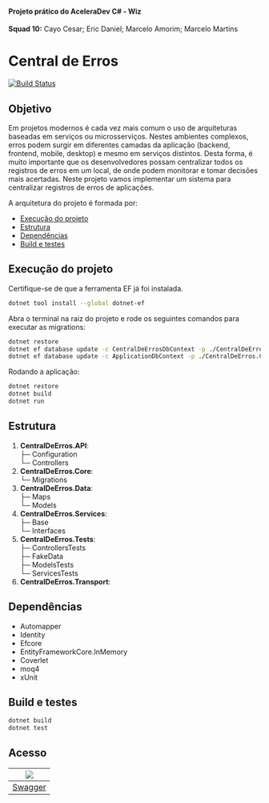 #### Projeto prático do AceleraDev C# - Wiz

**Squad 10:**
Cayo Cesar;
Eric Daniel;
Marcelo Amorim;
Marcelo Martins


# Central de Erros

[![Build Status](https://dev.azure.com/csharpwizsquad10/Squad10CentralDeErros/_apis/build/status/Squad10CentralDeErros%20-%20CI?branchName=master)](https://dev.azure.com/csharpwizsquad10/Squad10CentralDeErros/_build/latest?definitionId=4&branchName=master)

## Objetivo
Em projetos modernos é cada vez mais comum o uso de arquiteturas baseadas em serviços ou microsserviços. Nestes ambientes complexos, erros podem surgir em diferentes camadas da aplicação (backend, frontend, mobile, desktop) e mesmo em serviços distintos. Desta forma, é muito importante que os desenvolvedores possam centralizar todos os registros de erros em um local, de onde podem monitorar e tomar decisões mais acertadas. Neste projeto vamos implementar um sistema para centralizar registros de erros de aplicações.

A arquitetura do projeto é formada por:

- [Execução do projeto](#execução-do-projeto)
- [Estrutura](#estrutura)
- [Dependências](#dependências)
- [Build e testes](#build-e-testes)


## Execução do projeto
Certifique-se de que a ferramenta EF já foi instalada.
```bash
dotnet tool install --global dotnet-ef
```
Abra o terminal na raiz do projeto e rode os seguintes comandos para executar as migrations:
```bash
dotnet restore
dotnet ef database update -c CentralDeErrosDbContext -p ./CentralDeErros.Core/CentralDeErros.Core.csproj -s ./CentralDeErros.Api/CentralDeErros.Api.csproj
dotnet ef database update -c ApplicationDbContext -p ./CentralDeErros.Core/CentralDeErros.Core.csproj -s ./CentralDeErros.Api/CentralDeErros.Api.csproj
```
Rodando a aplicação:
```bash
dotnet restore
dotnet build
dotnet run
```

## Estrutura

1. **CentralDeErros.API**:   
    ├─ Configuration  
    └─ Controllers
2. **CentralDeErros.Core**:  
    └─ Migrations
3. **CentralDeErros.Data**:  
    ├─ Maps  
    └─ Models
4. **CentralDeErros.Services**:  
    ├─ Base  
    └─ Interfaces
5. **CentralDeErros.Tests**:  
    ├─ ControllersTests  
    ├─ FakeData  
    ├─ ModelsTests  
    └─ ServicesTests
6. **CentralDeErros.Transport**:  
## Dependências
- Automapper
- Identity
- Efcore
- EntityFrameworkCore.InMemory
- Coverlet
- moq4
- xUnit

## Build e testes
```bash
dotnet build
dotnet test
```
## Acesso
| ![](https://i.imgur.com/QZaFAHo.png) |
|--------|
|[Swagger](https://squad10centraldeerros.azurewebsites.net/swagger)|
